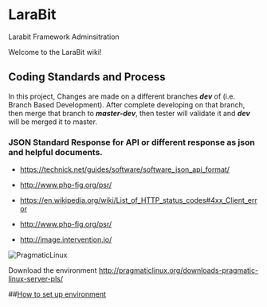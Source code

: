 


# LaraBit
Larabit Framework Adminsitration

Welcome to the LaraBit wiki!



## Coding Standards and Process

In this project, Changes are made on a different branches ***dev*** of  (i.e. Branch Based Development).
After complete developing on that branch, then merge that branch to ***master-dev***, then tester will validate it and ***dev*** will be merged it to
master.


### JSON Standard Response for API or different response as json and helpful documents.

* https://technick.net/guides/software/software_json_api_format/

* http://www.php-fig.org/psr/

* https://en.wikipedia.org/wiki/List_of_HTTP_status_codes#4xx_Client_error

* http://www.php-fig.org/psr/

* http://image.intervention.io/


![PragmaticLinux](https://pragmaticlinux.org/pragmaticlinux/resource/images/logo/PragmaticLinuxLogoInvert.png)



Download the environment http://pragmaticlinux.org/downloads-pragmatic-linux-server-pls/

##[How to set up environment](https://github.com/AlbanMulaki/LaraBit/wiki/Configure-Environment-Project)
